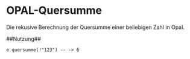 OPAL-Quersumme
===============

Die rekusive Berechnung der Quersumme einer beliebigen Zahl in Opal.

##Nutzung##
	
	e quersumme(!"123") -- -> 6
